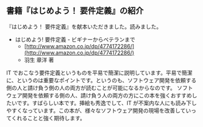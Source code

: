 ## 書籍『はじめよう！ 要件定義』の紹介

『はじめよう！ 要件定義』を献本いただきました。読みました。

* はじめよう! 要件定義 - ビギナーからベテランまで
  * [http://www.amazon.co.jp/dp/4774172286/](http://www.amazon.co.jp/dp/4774172286/)
  * 羽生 章洋 著

IT でおこなう要件定義というものを平易で簡潔に説明しています。平易で簡潔に、というのは重要なポイントです。というのも、ソフトウェア開発を依頼する側の人と請け負う側の人の両方が読むことが可能になるからなのです。
ソフトウェア開発を依頼する側の人、請け負う人の両方の方にこの本を強くおすすめしたいです。すばらしい本です。挿絵も秀逸でして、IT が不案内な人にも読み下しやすくなっています。この本が、様々なソフトウェア開発の現場を改善していってくれることと強く期待します。


